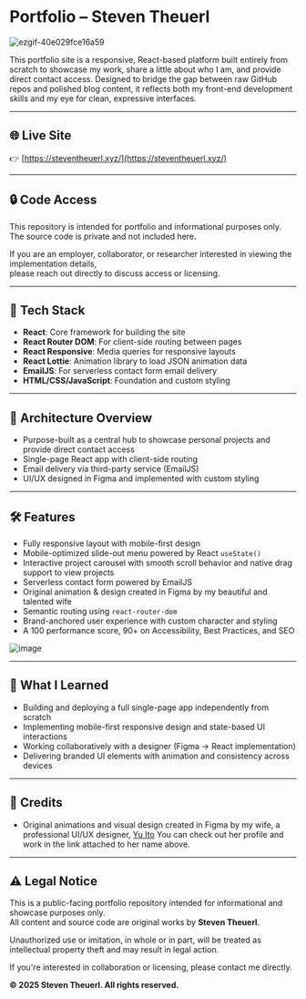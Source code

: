 # Portfolio – Steven Theuerl

![ezgif-40e029fce16a59](https://github.com/user-attachments/assets/5bc7690d-33ae-4ca8-bd59-76588c3c1df9)

This portfolio site is a responsive, React-based platform built entirely from scratch to showcase my work, share a little about who I am, and provide direct contact access. Designed to bridge the gap between raw GitHub repos and polished blog content, it reflects both my front-end development skills and my eye for clean, expressive interfaces.

---

## 🌐 Live Site

👉 [https://steventheuerl.xyz/](https://steventheuerl.xyz/)

---

## 🔒 Code Access
This repository is intended for portfolio and informational purposes only.  
The source code is private and not included here.

If you are an employer, collaborator, or researcher interested in viewing the implementation details,  
please reach out directly to discuss access or licensing.

---

## 🚀 Tech Stack

- **React**: Core framework for building the site  
- **React Router DOM**: For client-side routing between pages  
- **React Responsive**: Media queries for responsive layouts  
- **React Lottie**: Animation library to load JSON animation data  
- **EmailJS**: For serverless contact form email delivery  
- **HTML/CSS/JavaScript**: Foundation and custom styling  

---

## 🧱 Architecture Overview

- Purpose-built as a central hub to showcase personal projects and provide direct contact access
- Single-page React app with client-side routing
- Email delivery via third-party service (EmailJS)
- UI/UX designed in Figma and implemented with custom styling

---

## 🛠️ Features

- Fully responsive layout with mobile-first design  
- Mobile-optimized slide-out menu powered by React `useState()`  
- Interactive project carousel with smooth scroll behavior and native drag support to view projects 
- Serverless contact form powered by EmailJS  
- Original animation & design created in Figma by my beautiful and talented wife  
- Semantic routing using `react-router-dom`  
- Brand-anchored user experience with custom character and styling
- A 100 performance score, 90+ on Accessibility, Best Practices, and SEO


![image](https://github.com/user-attachments/assets/b8022357-d373-4d0a-a66a-2a6c6b8a7121)


---

## 🧠 What I Learned

- Building and deploying a full single-page app independently from scratch
- Implementing mobile-first responsive design and state-based UI interactions
- Working collaboratively with a designer (Figma → React implementation) 
- Delivering branded UI elements with animation and consistency across devices

---

## 🎨 Credits

- Original animations and visual design created in Figma by my wife, a professional UI/UX designer, [Yu Ito](https://www.linkedin.com/in/yu-ito/)
You can check out her profile and work in the link attached to her name above.

---

## ⚠️ Legal Notice

This is a public-facing portfolio repository intended for informational and showcase purposes only.  
All content and source code are original works by **Steven Theuerl**.

Unauthorized use or imitation, in whole or in part, will be treated as intellectual property theft and may result in legal action.

If you're interested in collaboration or licensing, please contact me directly.

**© 2025 Steven Theuerl. All rights reserved.**
